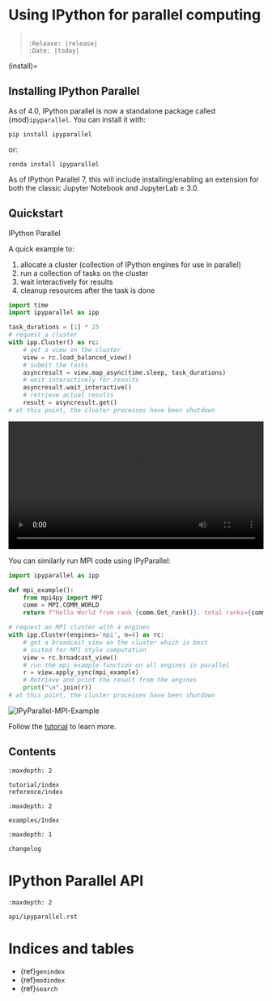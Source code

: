 # Using IPython for parallel computing

> ```{eval-rst}
>
> :Release: |release|
> :Date: |today|
> ```

(install)=

## Installing IPython Parallel

As of 4.0, IPython parallel is now a standalone package called {mod}`ipyparallel`.
You can install it with:

```
pip install ipyparallel
```

or:

```
conda install ipyparallel
```

As of IPython Parallel 7,
this will include installing/enabling an extension for both the classic Jupyter Notebook
and JupyterLab ≥ 3.0.

## Quickstart

IPython Parallel

A quick example to:

1. allocate a cluster (collection of IPython engines for use in parallel)
2. run a collection of tasks on the cluster
3. wait interactively for results
4. cleanup resources after the task is done

```python
import time
import ipyparallel as ipp

task_durations = [1] * 25
# request a cluster
with ipp.Cluster() as rc:
    # get a view on the cluster
    view = rc.load_balanced_view()
    # submit the tasks
    asyncresult = view.map_async(time.sleep, task_durations)
    # wait interactively for results
    asyncresult.wait_interactive()
    # retrieve actual results
    result = asyncresult.get()
# at this point, the cluster processes have been shutdown
```

<video  autoplay loop width="100%">
<source src="_static/basic.mp4"/>
</video>

You can similarly run MPI code using IPyParallel:

```python
import ipyparallel as ipp

def mpi_example():
    from mpi4py import MPI
    comm = MPI.COMM_WORLD
    return f"Hello World from rank {comm.Get_rank()}. total ranks={comm.Get_size()}"

# request an MPI cluster with 4 engines
with ipp.Cluster(engines='mpi', n=4) as rc:
    # get a broadcast_view on the cluster which is best
    # suited for MPI style computation
    view = rc.broadcast_view()
    # run the mpi_example function on all engines in parallel
    r = view.apply_sync(mpi_example)
    # Retrieve and print the result from the engines
    print("\n".join(r))
# at this point, the cluster processes have been shutdown
```

![IPyParallel-MPI-Example](./_static/IPyParallel-MPI-Example.png)

Follow the [tutorial][] to learn more.

[tutorial]: ./tutorial/index

## Contents

```{toctree}
:maxdepth: 2

tutorial/index
reference/index
```

```{toctree}
:maxdepth: 2

examples/Index
```

```{toctree}
:maxdepth: 1

changelog
```

# IPython Parallel API

```{toctree}
:maxdepth: 2

api/ipyparallel.rst
```

# Indices and tables

- {ref}`genindex`
- {ref}`modindex`
- {ref}`search`
